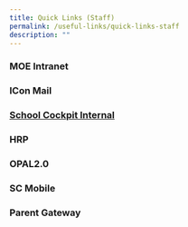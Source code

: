 ```yaml
---
title: Quick Links (Staff)
permalink: /useful-links/quick-links-staff
description: ""
---
```

### MOE Intranet

### ICon Mail

### [School Cockpit Internal](https://schoolcockpit.moe.gov.sg/)

### HRP

### OPAL2.0

### SC Mobile

### Parent Gateway